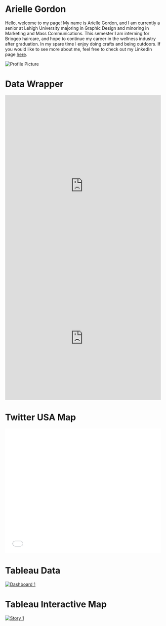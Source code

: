 # Arielle Gordon

Hello, welcome to my page! My name is Arielle Gordon, and I am currently a senior at Lehigh University majoring in Graphic Design and minoring in Marketing and Mass Communications. This semester I am interning for Briogeo haircare, and hope to continue my career in the wellness industry after graduation. In my spare time I enjoy doing crafts and being outdoors. If you would like to see more about me, feel free to check out my LinkedIn page [here](https://www.linkedin.com/in/arielle-gordon-77939115a/). 

![Profile Picture](https://github.com/ariellegordonn/ariellegordonn.github.io/blob/main/arielle.JPG?raw=true)

# Data Wrapper

<iframe title="Lehigh Enrollment" aria-label="chart" id="datawrapper-chart-bdthF" src="https://datawrapper.dwcdn.net/bdthF/4/" scrolling="no" frameborder="0" style="width: 0; min-width: 100% !important; border: none;" height="585"></iframe><script type="text/javascript">!function(){"use strict";window.addEventListener("message",(function(a){if(void 0!==a.data["datawrapper-height"])for(var e in a.data["datawrapper-height"]){var t=document.getElementById("datawrapper-chart-"+e)||document.querySelector("iframe[src*='"+e+"']");t&&(t.style.height=a.data["datawrapper-height"][e]+"px")}}))}();
</script>

<iframe title="Percentage of Enrollment in Lehigh's Undergraduate Colleges Over The Last 10 Years" aria-label="Interactive line chart" id="datawrapper-chart-9zFFJ" src="https://datawrapper.dwcdn.net/9zFFJ/1/" scrolling="no" frameborder="0" style="width: 0; min-width: 100% !important; border: none;" height="400"></iframe><script type="text/javascript">!function(){"use strict";window.addEventListener("message",(function(a){if(void 0!==a.data["datawrapper-height"])for(var e in a.data["datawrapper-height"]){var t=document.getElementById("datawrapper-chart-"+e)||document.querySelector("iframe[src*='"+e+"']");t&&(t.style.height=a.data["datawrapper-height"][e]+"px")}}))}();
</script>

# Twitter USA Map
<style>.embed-container {position: relative; padding-bottom: 80%; height: 0; max-width: 100%;} .embed-container iframe, .embed-container object, .embed-container iframe{position: absolute; top: 0; left: 0; width: 100%; height: 100%;} small{position: absolute; z-index: 40; bottom: 0; margin-bottom: -15px;}</style><div class="embed-container"><iframe width="500" height="400" frameborder="0" scrolling="no" marginheight="0" marginwidth="0" title="Twitter_USA_Map" src="//lu.maps.arcgis.com/apps/Embed/index.html?webmap=dc7655af76774ba4bb22895b20505f20&extent=-137.0134,13.0395,-54.9236,56.8806&home=true&zoom=true&previewImage=false&scale=true&disable_scroll=true&theme=light"></iframe></div>

# Tableau Data
<div class='tableauPlaceholder' id='viz1618335651511' style='position: relative'><noscript><a href='#'><img alt='Dashboard 1 ' src='https:&#47;&#47;public.tableau.com&#47;static&#47;images&#47;Fe&#47;FemaleEmpowerment&#47;Dashboard1&#47;1_rss.png' style='border: none' /></a></noscript><object class='tableauViz' style='display:none;'><param name='host_url' value='https%3A%2F%2Fpublic.tableau.com%2F' /> <param name='embed_code_version' value='3' /> <param name='site_root' value='' /><param name='name' value='FemaleEmpowerment&#47;Dashboard1' /><param name='tabs' value='no' /><param name='toolbar' value='yes' /><param name='static_image' value='https:&#47;&#47;public.tableau.com&#47;static&#47;images&#47;Fe&#47;FemaleEmpowerment&#47;Dashboard1&#47;1.png' /> <param name='animate_transition' value='yes' /><param name='display_static_image' value='yes' /><param name='display_spinner' value='yes' /><param name='display_overlay' value='yes' /><param name='display_count' value='yes' /><param name='language' value='en' /></object></div> <script type='text/javascript'> var divElement = document.getElementById('viz1618335651511'); var vizElement = divElement.getElementsByTagName('object')[0]; if ( divElement.offsetWidth > 800 ) { vizElement.style.width='1000px';vizElement.style.height='827px';} else if ( divElement.offsetWidth > 500 ) { vizElement.style.width='1000px';vizElement.style.height='827px';} else { vizElement.style.width='100%';vizElement.style.height='727px';} var scriptElement = document.createElement('script'); scriptElement.src = 'https://public.tableau.com/javascripts/api/viz_v1.js'; vizElement.parentNode.insertBefore(scriptElement, vizElement); </script>

# Tableau Interactive Map
<div class='tableauPlaceholder' id='viz1618796462000' style='position: relative'><noscript><a href='#'><img alt='Story 1 ' src='https:&#47;&#47;public.tableau.com&#47;static&#47;images&#47;WP&#47;WPJF9KBM4&#47;1_rss.png' style='border: none' /></a></noscript><object class='tableauViz'  style='display:none;'><param name='host_url' value='https%3A%2F%2Fpublic.tableau.com%2F' /> <param name='embed_code_version' value='3' /> <param name='path' value='shared&#47;WPJF9KBM4' /> <param name='toolbar' value='yes' /><param name='static_image' value='https:&#47;&#47;public.tableau.com&#47;static&#47;images&#47;WP&#47;WPJF9KBM4&#47;1.png' /> <param name='animate_transition' value='yes' /><param name='display_static_image' value='yes' /><param name='display_spinner' value='yes' /><param name='display_overlay' value='yes' /><param name='display_count' value='yes' /><param name='language' value='en' /><param name='filter' value='publish=yes' /></object></div> <script type='text/javascript'> var divElement = document.getElementById('viz1618796462000'); var vizElement = divElement.getElementsByTagName('object')[0];                    vizElement.style.width='1016px';vizElement.style.height='991px'; var scriptElement = document.createElement('script'); scriptElement.src = 'https://public.tableau.com/javascripts/api/viz_v1.js'; vizElement.parentNode.insertBefore(scriptElement, vizElement); </script>
